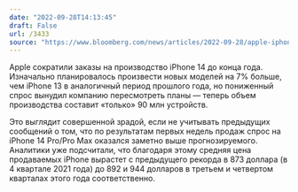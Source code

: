 ```yaml
---
date: "2022-09-28T14:13:45"
draft: False
url: /3433
source: "https://www.bloomberg.com/news/articles/2022-09-28/apple-iphone-14-sales-not-strong-enough-to-trigger-production-boost"
---
```


Apple сократили заказы на производство iPhone 14 до конца года. Изначально планировалось произвести новых моделей на 7% больше, чем iPhone 13 в аналогичный период прошлого года, но пониженный спрос вынудил компанию пересмотреть планы — теперь объем производства составит «только» 90 млн устройств. 

Это выглядит совершенной зрадой, если не учитывать предыдущих сообщений о том, что по результатам первых недель продаж спрос на iPhone 14 Pro/Pro Max оказался заметно выше прогнозируемого. Аналитики уже подсчитали, что благодаря этому средняя цена продаваемых iPhone вырастет с предыдущего рекорда в 873 доллара (в 4 квартале 2021 года) до 892 и 944 долларов в третьем и четвертом кварталах этого года соответственно.
